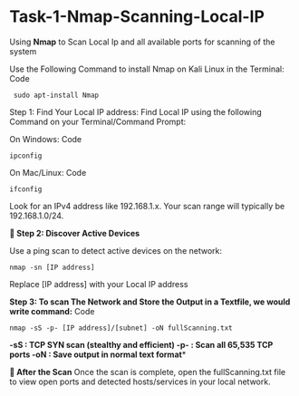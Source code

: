 # Task-1-Nmap-Scanning-Local-IP
Using **Nmap** to Scan Local Ip and all available ports for scanning of the system

Use the Following Command to install Nmap on Kali Linux in the Terminal:
Code
```
 sudo apt-install Nmap 
 ```


Step 1: Find Your Local IP address:
Find Local IP using the following Command on your Terminal/Command Prompt:

On Windows:
Code
```
ipconfig
```
On Mac/Linux:
Code
```
ifconfig
```
Look for an IPv4 address like 192.168.1.x. Your scan range will typically be 192.168.1.0/24.


**🔎 Step 2: Discover Active Devices**

Use a ping scan to detect active devices on the network:
```
nmap -sn [IP address]
```
Replace [IP address] with your Local IP address

**Step 3: To scan The Network and Store the Output in a Textfile, we would write command:**
Code
```
nmap -sS -p- [IP address]/[subnet] -oN fullScanning.txt
```
**-sS : TCP SYN scan (stealthy and efficient)
-p- : Scan all 65,535 TCP ports
-oN : Save output in normal text format***



**📁 After the Scan**
Once the scan is complete, open the fullScanning.txt file to view open ports and detected hosts/services in your local network.
